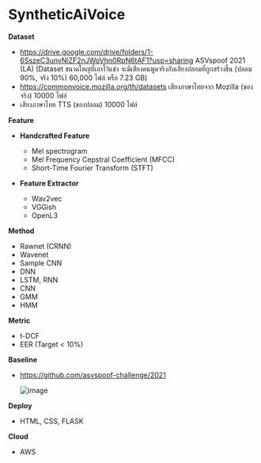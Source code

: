 # SyntheticAiVoice
**Dataset**
  - https://drive.google.com/drive/folders/1-6SszeC3unvNlZF2nJWoVhn0RpN6tAF1?usp=sharing ASVspoof 2021 (LA) (Dataset ขนาดใหญ่ที่เอาไว้แข่ง จะมีเสียงคนพูดจริงกับเสียงปลอมที่ถูกสร้างขึ้น (ปลอม 90%, จริง 10%) 60,000 ไฟล์ หรือ 7.23 GB)
  - https://commonvoice.mozilla.org/th/datasets เสียงภาษาไทยจาก Mozilla (ของจริง) 10000 ไฟล์
  - เสียงภาษาไทย TTS (ของปลอม) 10000 ไฟล์

**Feature**

  - **Handcrafted Feature**
    - Mel spectrogram
    - Mel Frequency Cepstral Coefficient (MFCC)
    - Short-Time Fourier Transform (STFT)

  - **Feature Extractor**
    - Wav2vec
    - VGGish
    - OpenL3


    
**Method**

  - Rawnet (CRNN)
  - Wavenet
  - Sample CNN
  - DNN
  - LSTM, RNN
  - CNN
  - GMM
  - HMM

**Metric**
  - t-DCF
  - EER (Target < 10%)

**Baseline**
  - https://github.com/asvspoof-challenge/2021
    
    ![image](https://github.com/TakdanaiG/SyntheticAiVoice/assets/112264938/ac0a47b2-ce93-4e3e-834e-888c3757f179)


**Deploy** 
  - HTML, CSS, FLASK

**Cloud**
  - AWS
